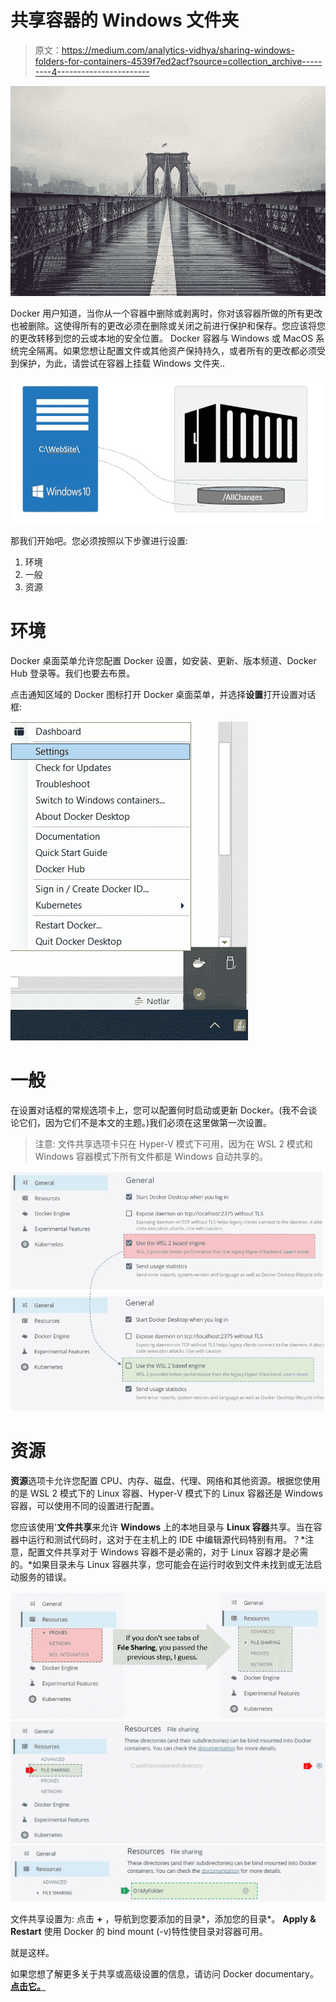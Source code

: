 # 共享容器的 Windows 文件夹

> 原文：<https://medium.com/analytics-vidhya/sharing-windows-folders-for-containers-4539f7ed2acf?source=collection_archive---------4----------------------->

![](img/ef354a14ec51ae54865bf384db0db06d.png)

Docker 用户知道，当你从一个容器中删除或剥离时，你对该容器所做的所有更改也被删除。这使得所有的更改必须在删除或关闭之前进行保护和保存。您应该将您的更改转移到您的云或本地的安全位置。
Docker 容器与 Windows 或 MacOS 系统完全隔离。如果您想让配置文件或其他资产保持持久，或者所有的更改都必须受到保护，为此，请尝试在容器上挂载 Windows 文件夹..

![](img/f497b281aed270a55911b7d0645f1da9.png)

那我们开始吧。您必须按照以下步骤进行设置:

1.  环境
2.  一般
3.  资源

# 环境

Docker 桌面菜单允许您配置 Docker 设置，如安装、更新、版本频道、Docker Hub 登录等。我们也要去布景。

点击通知区域的 Docker 图标打开 Docker 桌面菜单，并选择**设置**打开设置对话框:

![](img/818fa40f5c11652fb9f7e184c5b4b013.png)

# 一般

在设置对话框的常规选项卡上，您可以配置何时启动或更新 Docker。(我不会谈论它们，因为它们不是本文的主题。)我们必须在这里做第一次设置。

> 注意:
> 文件共享选项卡只在 Hyper-V 模式下可用，因为在 WSL 2 模式和 Windows 容器模式下所有文件都是 Windows 自动共享的。

![](img/1258b5373f318cd50de3081afb052204.png)

# 资源

**资源**选项卡允许您配置 CPU、内存、磁盘、代理、网络和其他资源。根据您使用的是 WSL 2 模式下的 Linux 容器、Hyper-V 模式下的 Linux 容器还是 Windows 容器，可以使用不同的设置进行配置。

您应该使用'**文件共享**来允许 **Windows** 上的本地目录与 **Linux 容器**共享。当在容器中运行和测试代码时，这对于在主机上的 IDE 中编辑源代码特别有用。？*注意，配置文件共享对于 Windows 容器不是必需的，对于 Linux 容器才是必需的。*如果目录未与 Linux 容器共享，您可能会在运行时收到文件未找到或无法启动服务的错误。

![](img/d46b84c699ad73d9f2cd2ffcf4c7da53.png)![](img/ccab9c240d5ecd93347a121486662bd5.png)![](img/531f3253099588c95aeea91adff231f8.png)

文件共享设置为:
点击 **+** ，导航到您要添加的目录*，添加您的目录*。
**Apply & Restart** 使用 Docker 的 bind mount (-v)特性使目录对容器可用。

就是这样。

如果您想了解更多关于共享或高级设置的信息，请访问 Docker documentary。 [**点击它。**](https://docs.docker.com/docker-for-windows/#shared-drives)